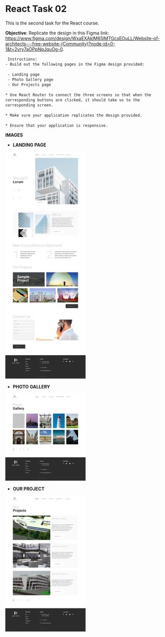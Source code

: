 # React Task 02
This is the second task for the React course.

**Objective**: Replicate the design in this Figma link: https://www.figma.com/design/WxaEXAklM65lMTGcsEOuLL/Website-of-architects---free-website-(Community)?node-id=0-1&t=2vry7aOPpNpJquOg-0.

````
 Instructions:
- Build out the following pages in the Figma design provided:

 - Landing page
 - Photo Gallery page
 - Our Projects page

* Use React Router to connect the three screens so that when the corresponding buttons are clicked, it should take us to the corresponding screen.

* Make sure your application replicates the design provided.

* Ensure that your application is responsive.
````

**IMAGES**

- **LANDING PAGE**
<!-- ![landing_page](/taskSamples/react_task_02/land.png) -->
<picture>
<img src="/taskSamples/react_task_02/land.png" alt="Landing Page" style="width: 50%; height: auto;">
</picture>

- **PHOTO GALLERY**
<!-- ![Photo Gallery](/taskSamples/react_task_02/photoGallery.jpg) -->
<picture>
<img src="/taskSamples/react_task_02/photoGallery.jpg" alt="Photo Gallery" style="width: 50%; height: auto;">
</picture>

- **OUR PROJECT**
<!-- ![our Project](/taskSamples/react_task_02/ourProject.png) -->

<picture>
<img src="/taskSamples/react_task_02/ourProject.png" alt="Our Project" style="width: 50%; height: auto;">
</picture>